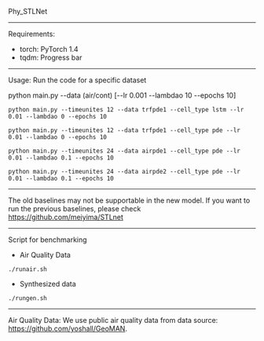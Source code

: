 Phy_STLNet

------------------------------------
Requirements:
- torch: PyTorch 1.4
- tqdm: Progress bar

------------------------------------
Usage:
Run the code for a specific dataset

python main.py --data (air/cont) [--lr 0.001 --lambdao 10 --epochs 10]

```python main.py --timeunites 12 --data trfpde1 --cell_type lstm --lr 0.01 --lambdao 0 --epochs 10``` 

```python main.py --timeunites 12 --data trfpde1 --cell_type pde --lr 0.01 --lambdao 0 --epochs 10``` 

```python main.py --timeunites 24 --data airpde1 --cell_type pde --lr 0.01 --lambdao 0.1 --epochs 10``` 

```python main.py --timeunites 24 --data airpde2 --cell_type pde --lr 0.01 --lambdao 0.1 --epochs 10``` 


------------------------------------

The old baselines may not be supportable in the new model. If you want to run the previous baselines, please check https://github.com/meiyima/STLnet

------------------------------------

Script for benchmarking
- Air Quality Data
```
./runair.sh
```
- Synthesized data
```
./rungen.sh
```

-------------------------------------
Air Quality Data:
We use public air quality data from data source: https://github.com/yoshall/GeoMAN.
